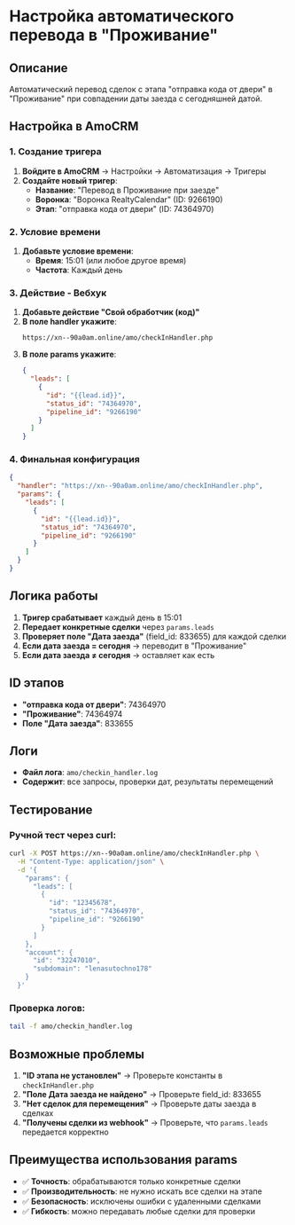 # Настройка автоматического перевода в "Проживание"

## Описание
Автоматический перевод сделок с этапа "отправка кода от двери" в "Проживание" при совпадении даты заезда с сегодняшней датой.

## Настройка в AmoCRM

### 1. Создание тригера

1. **Войдите в AmoCRM** → Настройки → Автоматизация → Тригеры
2. **Создайте новый тригер**:
   - **Название**: "Перевод в Проживание при заезде"
   - **Воронка**: "Воронка RealtyCalendar" (ID: 9266190)
   - **Этап**: "отправка кода от двери" (ID: 74364970)

### 2. Условие времени

1. **Добавьте условие времени**:
   - **Время**: 15:01 (или любое другое время)
   - **Частота**: Каждый день

### 3. Действие - Вебхук

1. **Добавьте действие "Свой обработчик (код)"**
2. **В поле handler укажите**:
   ```
   https://xn--90a0am.online/amo/checkInHandler.php
   ```
3. **В поле params укажите**:
   ```json
   {
     "leads": [
       {
         "id": "{{lead.id}}",
         "status_id": "74364970",
         "pipeline_id": "9266190"
       }
     ]
   }
   ```

### 4. Финальная конфигурация

```json
{
  "handler": "https://xn--90a0am.online/amo/checkInHandler.php",
  "params": {
    "leads": [
      {
        "id": "{{lead.id}}",
        "status_id": "74364970", 
        "pipeline_id": "9266190"
      }
    ]
  }
}
```

## Логика работы

1. **Тригер срабатывает** каждый день в 15:01
2. **Передает конкретные сделки** через `params.leads`
3. **Проверяет поле "Дата заезда"** (field_id: 833655) для каждой сделки
4. **Если дата заезда = сегодня** → переводит в "Проживание"
5. **Если дата заезда ≠ сегодня** → оставляет как есть

## ID этапов

- **"отправка кода от двери"**: 74364970
- **"Проживание"**: 74364974
- **Поле "Дата заезда"**: 833655

## Логи

- **Файл лога**: `amo/checkin_handler.log`
- **Содержит**: все запросы, проверки дат, результаты перемещений

## Тестирование

### Ручной тест через curl:

```bash
curl -X POST https://xn--90a0am.online/amo/checkInHandler.php \
  -H "Content-Type: application/json" \
  -d '{
    "params": {
      "leads": [
        {
          "id": "12345678",
          "status_id": "74364970",
          "pipeline_id": "9266190"
        }
      ]
    },
    "account": {
      "id": "32247010",
      "subdomain": "lenasutochno178"
    }
  }'
```

### Проверка логов:

```bash
tail -f amo/checkin_handler.log
```

## Возможные проблемы

1. **"ID этапа не установлен"** → Проверьте константы в `checkInHandler.php`
2. **"Поле Дата заезда не найдено"** → Проверьте field_id: 833655
3. **"Нет сделок для перемещения"** → Проверьте даты заезда в сделках
4. **"Получены сделки из webhook"** → Проверьте, что `params.leads` передается корректно

## Преимущества использования params

- ✅ **Точность**: обрабатываются только конкретные сделки
- ✅ **Производительность**: не нужно искать все сделки на этапе
- ✅ **Безопасность**: исключены ошибки с удаленными сделками
- ✅ **Гибкость**: можно передавать любые сделки для проверки 